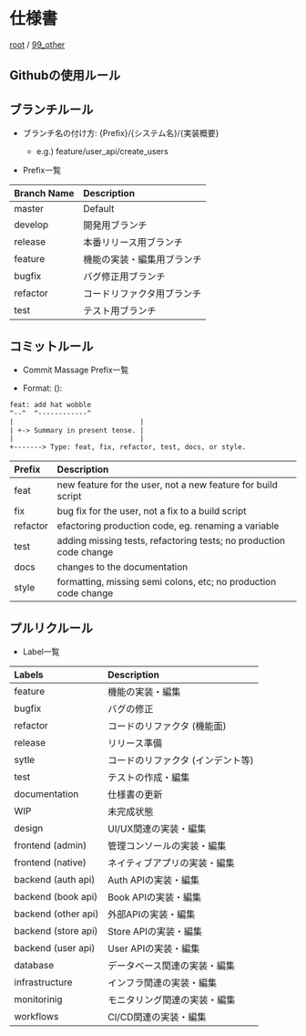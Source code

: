 # 仕様書

[root](./../../README.md) 
/ [99_other](./README.md)

## Githubの使用ルール

## ブランチルール

* ブランチ名の付け方: {Prefix}/{システム名}/{実装概要}
  * e.g.) feature/user_api/create_users

* Prefix一覧

| Branch Name |        Description         |
| :---------- | :------------------------- |
| master      | Default                    |
| develop     | 開発用ブランチ             |
| release     | 本番リリース用ブランチ     |
| feature     | 機能の実装・編集用ブランチ |
| bugfix      | バグ修正用ブランチ         |
| refactor    | コードリファクタ用ブランチ |
| test        | テスト用ブランチ           |

## コミットルール

* Commit Massage Prefix一覧

* Format: <type>(<scope>): <subject>

```txt
feat: add hat wobble
^--^  ^------------^
|                               |
| +-> Summary in present tense. |
|                               |
+-------> Type: feat, fix, refactor, test, docs, or style.
```

|  Prefix  |                            Description                             |
| :------- | :----------------------------------------------------------------- |
| feat     | new feature for the user, not a new feature for build script       |
| fix      | bug fix for the user, not a fix to a build script                  |
| refactor | efactoring production code, eg. renaming a variable                |
| test     | adding missing tests, refactoring tests; no production code change |
| docs     | changes to the documentation                                       |
| style    | formatting, missing semi colons, etc; no production code change    |

## プルリクルール

* Label一覧

|       Labels        |            Description            |
| :------------------ | :-------------------------------- |
| feature             | 機能の実装・編集                  |
| bugfix              | バグの修正                        |
| refactor            | コードのリファクタ (機能面)       |
| release             | リリース準備                      |
| sytle               | コードのリファクタ (インデント等) |
| test                | テストの作成・編集                |
| documentation       | 仕様書の更新                      |
| WIP                 | 未完成状態                        |
| design              | UI/UX関連の実装・編集             |
| frontend (admin)    | 管理コンソールの実装・編集        |
| frontend (native)   | ネイティブアプリの実装・編集      |
| backend (auth api)  | Auth APIの実装・編集              |
| backend (book api)  | Book APIの実装・編集              |
| backend (other api) | 外部APIの実装・編集               |
| backend (store api) | Store APIの実装・編集             |
| backend (user api)  | User APIの実装・編集              |
| database            | データベース関連の実装・編集      |
| infrastructure      | インフラ関連の実装・編集          |
| monitorinig         | モニタリング関連の実装・編集      |
| workflows           | CI/CD関連の実装・編集             |
